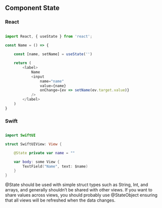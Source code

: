 ## Component State

### React

```javascript

import React, { useState } from 'react';

const Name = () => {
    
    const [name, setName] = useState('')

    return (
        <label>
            Name
            <input
                name="name"
                value={name}
                onChange={ev => setName(ev.target.value)}
            />
        </label>
    )
}

```

### Swift

```swift

import SwiftUI

struct SwiftUIView: View {

    @State private var name = ""

    var body: some View {
        TextField("Name", text: $name)
    }
}

```

@State should be used with simple struct types such as String, Int, and arrays, and generally shouldn’t be shared with other views. If you want to share values across views, you should probably use @StateObject ensuring that all views will be refreshed when the data changes.